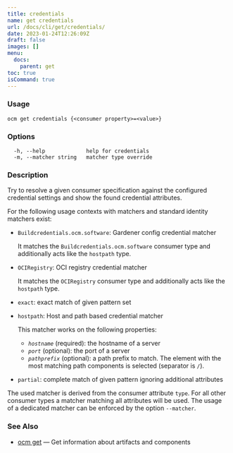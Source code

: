 ```yaml
---
title: credentials
name: get credentials
url: /docs/cli/get/credentials/
date: 2023-01-24T12:26:09Z
draft: false
images: []
menu:
  docs:
    parent: get
toc: true
isCommand: true
---
```

### Usage

```
ocm get credentials {<consumer property>=<value>}
```

### Options

```
  -h, --help             help for credentials
  -m, --matcher string   matcher type override
```

### Description


Try to resolve a given consumer specification against the configured credential
settings and show the found credential attributes.

For the following usage contexts with matchers and standard identity matchers exist:

  - <code>Buildcredentials.ocm.software</code>: Gardener config credential matcher
    
    It matches the <code>Buildcredentials.ocm.software</code> consumer type and additionally acts like 
    the <code>hostpath</code> type.
  - <code>OCIRegistry</code>: OCI registry credential matcher
    
    It matches the <code>OCIRegistry</code> consumer type and additionally acts like 
    the <code>hostpath</code> type.
  - <code>exact</code>: exact match of given pattern set
  - <code>hostpath</code>: Host and path based credential matcher
    
    This matcher works on the following properties:
    
    - *<code>hostname</code>* (required): the hostname of a server
    - *<code>port</code>* (optional): the port of a server
    - *<code>pathprefix</code>* (optional): a path prefix to match. The 
      element with the most matching path components is selected (separator is <code>/</code>).
    
  - <code>partial</code>: complete match of given pattern ignoring additional attributes

The used matcher is derived from the consumer attribute <code>type</code>.
For all other consumer types a matcher matching all attributes will be used.
The usage of a dedicated matcher can be enforced by the option <code>--matcher</code>.


### See Also

* [ocm get](/docs/cli/get)	 &mdash; Get information about artifacts and components

